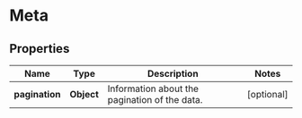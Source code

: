 
# Meta

## Properties
Name | Type | Description | Notes
------------ | ------------- | ------------- | -------------
**pagination** | **Object** | Information about the pagination of the data. |  [optional]




